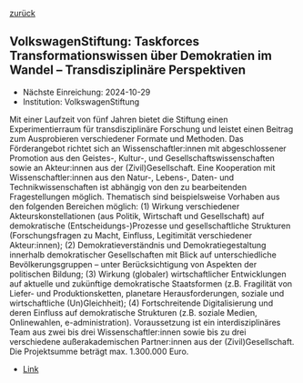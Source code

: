 [zurück](/funding/)

## VolkswagenStiftung: Taskforces Transformationswissen über Demokratien im Wandel – Transdisziplinäre Perspektiven

* Nächste Einreichung: 2024-10-29
* Institution: VolkswagenStiftung

Mit einer Laufzeit von fünf Jahren bietet die Stiftung einen Experimentierraum für transdisziplinäre Forschung und leistet einen Beitrag zum Ausprobieren verschiedener Formate und Methoden. Das Förderangebot richtet sich an Wissenschaftler:innen mit abgeschlossener Promotion aus den Geistes-, Kultur-, und Gesellschaftswissenschaften sowie an Akteur:innen aus der (Zivil)Gesellschaft. Eine Kooperation mit Wissenschaftler:innen aus den Natur-, Lebens-, Daten- und Technikwissenschaften ist abhängig von den zu bearbeitenden Fragestellungen möglich. Thematisch sind beispielsweise Vorhaben aus den folgenden Bereichen möglich: (1) Wirkung verschiedener Akteurskonstellationen (aus Politik, Wirtschaft und Gesellschaft) auf demokratische (Entscheidungs-)Prozesse und gesellschaftliche Strukturen (Forschungsfragen zu Macht, Einfluss, Legitimität verschiedener Akteur:innen); (2) Demokratieverständnis und Demokratiegestaltung innerhalb demokratischer Gesellschaften mit Blick auf unterschiedliche Bevölkerungsgruppen – unter Berücksichtigung von Aspekten der politischen Bildung; (3) Wirkung (globaler) wirtschaftlicher Entwicklungen auf aktuelle und zukünftige demokratische Staatsformen (z.B. Fragilität von Liefer- und Produktionsketten, planetare Herausforderungen, soziale und wirtschaftliche (Un)Gleichheit); (4) Fortschreitende Digitalisierung und deren Einfluss auf demokratische Strukturen (z.B. soziale Medien, Onlinewahlen, e-administration). Voraussetzung ist ein interdisziplinäres Team aus zwei bis drei Wissenschaftler:innen sowie bis zu drei verschiedene außerakademischen Partner:innen aus der (Zivil)Gesellschaft. Die Projektsumme beträgt max. 1.300.000 Euro.

* [Link](https://www.volkswagenstiftung.de/de/foerderung/foerderangebot/transformationswissen-ueber-demokratien-im-wandel-transdisziplinaere-perspektiven)